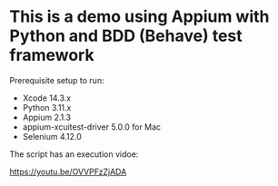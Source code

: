# This is a demo using Appium with Python and BDD (Behave) test framework

Prerequisite setup to run:

- Xcode 14.3.x
- Python 3.11.x
- Appium 2.1.3
- appium-xcuitest-driver 5.0.0 for Mac 
- Selenium 4.12.0

The script has an execution vidoe:


https://youtu.be/OVVPFzZjADA
